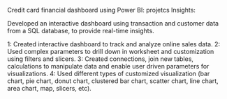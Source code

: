 Credit card financial dashboard using Power BI: projetcs Insights:

Developed an interactive dashboard using transaction and customer data from a SQL database, to provide real-time insights.


 1: Created interactive dashboard to track and analyze online sales data. 
 2: Used complex parameters to drill down in worksheet and customization using filters and slicers. 
 3: Created connections, join new tables, calculations to manipulate data and enable user driven parameters for visualizations. 
 4: Used different types of customized visualization (bar chart, pie chart, donut chart, clustered bar chart, scatter chart, line chart, area chart, map, slicers, etc).
